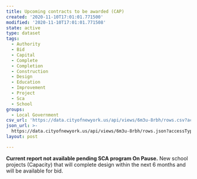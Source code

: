 ```yaml
---
title: Upcoming contracts to be awarded (CAP)
created: '2020-11-10T17:01:01.771500'
modified: '2020-11-10T17:01:01.771508'
state: active
type: dataset
tags:
  - Authority
  - Bid
  - Capital
  - Complete
  - Completion
  - Construction
  - Design
  - Education
  - Improvement
  - Project
  - Sca
  - School
groups:
  - Local Government
csv_url: 'https://data.cityofnewyork.us/api/views/6m3u-8rbh/rows.csv?accessType=DOWNLOAD'
json_url: >-
  https://data.cityofnewyork.us/api/views/6m3u-8rbh/rows.json?accessType=DOWNLOAD
layout: post

---
```

<b>Current report not available pending SCA program On Pause.</b>
New school projects (Capacity)  that will complete design within the next 6 months and will be available for bid.
